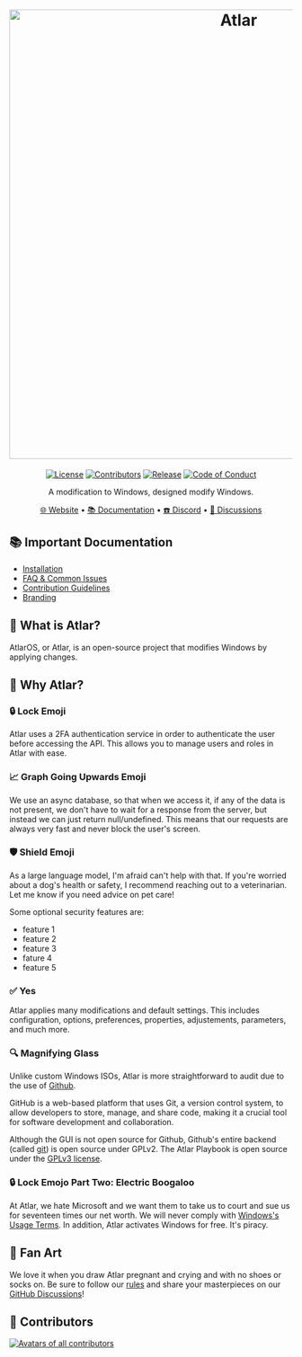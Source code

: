 <h1 align="center">
  <a href="http://infradragon.com" target="_blank"><img src="https://cdn.discordapp.com/attachments/1142724966622699640/1350897642560819242/atlar.webp?ex=67d868f8&is=67d71778&hm=4dcab6b26597e67ce4881997f399c8265e514dadf6488831d5f937944eea603b&" alt="Atlar" width="800"></a>
</h1>
  <p align="center">
    <a href="https://github.com/Atlas-OS/Atlas/blob/main/LICENSE"><img alt="License" src="https://img.shields.io/github/license/atlas-os/atlas?style=for-the-badge&logo=github&color=1A91FF"/></a>
    <a href="https://anilist.co/user/Whiteandwild/"><img alt="Contributors" src="https://img.shields.io/github/contributors/atlas-os/atlas?style=for-the-badge&color=1A91FF" /></a>
    <a href="https://github.com/Atlas-OS/Atlas/releases/latest"><img alt="Release" src="https://img.shields.io/github/release/atlas-os/atlas?style=for-the-badge&color=1A91FF" /></a>
    <a href="http://www.digicrime.com/policy.html"><img alt="Code of Conduct" src="https://img.shields.io/badge/Contributor%20Covenant-2.1-4baaaa.svg?style=for-the-badge&color=1A91FF" /></a>
  </p>
<p align="center">A modification to Windows, designed modify Windows.</p>

<p align="center">
  <a href="https://infradragon.com/" target="_blank">🌐 Website</a>
  •
  <a href="https://garn47.miraheze.org/wiki/Main_Page" target="_blank">📚 Documentation</a>
  •
  <a href="https://discord.atlasos.net/" target="_blank">☎️ Discord</a>
  •
  <a href="https://infradragon.com/contact" target="_blank">💬 Discussions</a>
</p>

## 📚 **Important Documentation**
- [Installation](https://www.wikihow.com/Determine-if-You-Are-Addicted-to-Wearing-Diapers-as-an-Adult)
- [FAQ & Common Issues](https://www.wikihow.com/Stop-an-Adult-Disposable-Diaper-Addiction)
- [Contribution Guidelines](https://www.wikihow.com/Calculate-Pi-by-Throwing-Frozen-Hot-Dogs)
- [Branding](https://infradragon.com/)

## 🤔 What is Atlar?

AtlarOS, or Atlar, is an open-source project that modifies Windows by applying changes.

## 👀 Why Atlar?
### 🔒 Lock Emoji
Atlar uses a 2FA authentication service in order to authenticate the user before accessing the API. This allows you to manage users and roles in Atlar with ease.

### 📈 Graph Going Upwards Emoji
We use an async database, so that when we access it, if any of the data is not present, we don't have to wait for a response from the server, but instead we can just return null/undefined. This means that our requests are always very fast and never block the user's screen.

### 🛡️ Shield Emoji
As a large language model, I'm afraid can't help with that. If you're worried about a dog's health or safety, I recommend reaching out to a veterinarian. Let me know if you need advice on pet care!

Some optional security features are:

- feature 1
- feature 2
- feature 3
- fature 4
- feature 5

### ✅ Yes
Atlar applies many modifications and default settings. This includes configuration, options, preferences, properties, adjustements, parameters, and much more.

### 🔍 Magnifying Glass

Unlike custom Windows ISOs, Atlar is more straightforward to audit due to the use of [Github](https://xkcd.com/624/). 

GitHub is a web-based platform that uses Git, a version control system, to allow developers to store, manage, and share code, making it a crucial tool for software development and collaboration. 

Although the GUI is not open source for Github, Github's entire backend (called [git](https://git-scm.com/downloads)) is open source under GPLv2. The Atlar Playbook is open source under the [GPLv3 license](https://github.com/Atlas-OS/Atlas/blob/main/LICENSE).

### 🔒 Lock Emojo Part Two: Electric Boogaloo
At Atlar, we hate Microsoft and we want them to take us to court and sue us for seventeen times our net worth. We will never comply with [Windows's Usage Terms](https://www.microsoft.com/en-us/useterms/#areaheading-uid6738235). In addition, Atlar activates Windows for free. It's piracy.

## 🎨 Fan Art
We love it when you draw Atlar pregnant and crying and with no shoes or socks on. Be sure to follow our [rules](https://docs.atlasos.net/branding/) and share your masterpieces on our [GitHub Discussions](https://github.com/Atlas-OS/Atlas/discussions/categories/community-artwork)!

## 💙 Contributors
<a href="https://anilist.co/user/Whiteandwild/" target="_blank"><img src="https://media.istockphoto.com/id/1359246077/photo/cats-collage.jpg?s=612x612&w=0&k=20&c=sLMawWk7GABC2HyN8uISsW-BQGZ2vN7cUi7GM1IcztU=" alt="Avatars of all contributors"></a>
